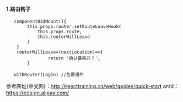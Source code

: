 #### 1.路由钩子
>
```
   componentDidMount(){
        this.props.router.setRouteLeaveHook(
            this.props.route,
            this.routerWillLeave
        )
    }
    routerWillLeave=(nextLocation)=>{
                return '确认要离开？';
        }
```
```
   withRouter(Login) //包裹组件
```
参考网址(中文网)：http://reacttraining.cn/web/guides/quick-start
antd：https://design.alipay.com/
>